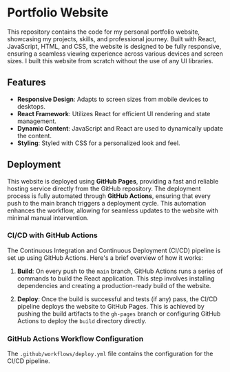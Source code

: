 # Portfolio Website

This repository contains the code for my personal portfolio website, showcasing my projects, skills, and professional journey. Built with React, JavaScript, HTML, and CSS, the website is designed to be fully responsive, ensuring a seamless viewing experience across various devices and screen sizes. I built this website from scratch without the use of any UI libraries.

## Features

- **Responsive Design**: Adapts to screen sizes from mobile devices to desktops.
- **React Framework**: Utilizes React for efficient UI rendering and state management.
- **Dynamic Content**: JavaScript and React are used to dynamically update the content.
- **Styling**: Styled with CSS for a personalized look and feel.

## Deployment

This website is deployed using **GitHub Pages**, providing a fast and reliable hosting service directly from the GitHub repository. The deployment process is fully automated through **GitHub Actions**, ensuring that every push to the main branch triggers a deployment cycle. This automation enhances the workflow, allowing for seamless updates to the website with minimal manual intervention.

### CI/CD with GitHub Actions

The Continuous Integration and Continuous Deployment (CI/CD) pipeline is set up using GitHub Actions. Here's a brief overview of how it works:

1. **Build**: On every push to the `main` branch, GitHub Actions runs a series of commands to build the React application. This step involves installing dependencies and creating a production-ready build of the website.

2. **Deploy**: Once the build is successful and tests (if any) pass, the CI/CD pipeline deploys the website to GitHub Pages. This is achieved by pushing the build artifacts to the `gh-pages` branch or configuring GitHub Actions to deploy the `build` directory directly.

### GitHub Actions Workflow Configuration

The `.github/workflows/deploy.yml` file contains the configuration for the CI/CD pipeline.
